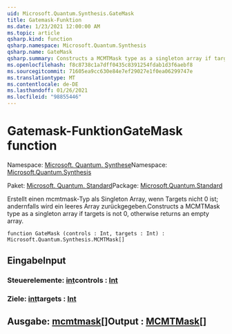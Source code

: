 ```yaml
---
uid: Microsoft.Quantum.Synthesis.GateMask
title: Gatemask-Funktion
ms.date: 1/23/2021 12:00:00 AM
ms.topic: article
qsharp.kind: function
qsharp.namespace: Microsoft.Quantum.Synthesis
qsharp.name: GateMask
qsharp.summary: Constructs a MCMTMask type as a singleton array if targets is not 0, otherwise returns an empty array.
ms.openlocfilehash: f8c8738c1a7dff0435c8391254fdab1d3f6aebf8
ms.sourcegitcommit: 71605ea9cc630e84e7ef29027e1f0ea06299747e
ms.translationtype: MT
ms.contentlocale: de-DE
ms.lasthandoff: 01/26/2021
ms.locfileid: "98855446"
---
```

# <a name="gatemask-function"></a><span data-ttu-id="42566-102">Gatemask-Funktion</span><span class="sxs-lookup"><span data-stu-id="42566-102">GateMask function</span></span>

<span data-ttu-id="42566-103">Namespace: [Microsoft. Quantum. Synthese](xref:Microsoft.Quantum.Synthesis)</span><span class="sxs-lookup"><span data-stu-id="42566-103">Namespace: [Microsoft.Quantum.Synthesis](xref:Microsoft.Quantum.Synthesis)</span></span>

<span data-ttu-id="42566-104">Paket: [Microsoft. Quantum. Standard](https://nuget.org/packages/Microsoft.Quantum.Standard)</span><span class="sxs-lookup"><span data-stu-id="42566-104">Package: [Microsoft.Quantum.Standard](https://nuget.org/packages/Microsoft.Quantum.Standard)</span></span>


<span data-ttu-id="42566-105">Erstellt einen mcmtmask-Typ als Singleton Array, wenn Targets nicht 0 ist; andernfalls wird ein leeres Array zurückgegeben.</span><span class="sxs-lookup"><span data-stu-id="42566-105">Constructs a MCMTMask type as a singleton array if targets is not 0, otherwise returns an empty array.</span></span>

```qsharp
function GateMask (controls : Int, targets : Int) : Microsoft.Quantum.Synthesis.MCMTMask[]
```


## <a name="input"></a><span data-ttu-id="42566-106">Eingabe</span><span class="sxs-lookup"><span data-stu-id="42566-106">Input</span></span>

### <a name="controls--int"></a><span data-ttu-id="42566-107">Steuerelemente: [int](xref:microsoft.quantum.lang-ref.int)</span><span class="sxs-lookup"><span data-stu-id="42566-107">controls : [Int](xref:microsoft.quantum.lang-ref.int)</span></span>




### <a name="targets--int"></a><span data-ttu-id="42566-108">Ziele: [int](xref:microsoft.quantum.lang-ref.int)</span><span class="sxs-lookup"><span data-stu-id="42566-108">targets : [Int](xref:microsoft.quantum.lang-ref.int)</span></span>





## <a name="output--mcmtmask"></a><span data-ttu-id="42566-109">Ausgabe: [mcmtmask](xref:Microsoft.Quantum.Synthesis.MCMTMask)[]</span><span class="sxs-lookup"><span data-stu-id="42566-109">Output : [MCMTMask](xref:Microsoft.Quantum.Synthesis.MCMTMask)[]</span></span>

